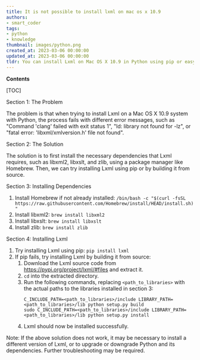 ```yaml
---
title: It is not possible to install lxml on mac os x 10.9
authors:
- smart_coder
tags:
- python
- knowledge
thumbnail: images/python.png
created_at: 2023-03-06 00:00:00
updated_at: 2023-03-06 00:00:00
tldr: You can install Lxml on Mac OS X 10.9 in Python using pip or easy\_install commands in the terminal.
---
```


**Contents**

[TOC]

Section 1: The Problem

The problem is that when trying to install Lxml on a Mac OS X 10.9 system with Python, the process fails with different error messages, such as "Command 'clang' failed with exit status 1", "ld: library not found for -lz", or "fatal error: 'libxml/xmlversion.h' file not found".

Section 2: The Solution

The solution is to first install the necessary dependencies that Lxml requires, such as libxml2, libxslt, and zlib, using a package manager like Homebrew. Then, we can try installing Lxml using pip or by building it from source.

Section 3: Installing Dependencies

1. Install Homebrew if not already installed: `/bin/bash -c "$(curl -fsSL https://raw.githubusercontent.com/Homebrew/install/HEAD/install.sh)"`
2. Install libxml2: `brew install libxml2`
3. Install libxslt: `brew install libxslt`
4. Install zlib: `brew install zlib`

Section 4: Installing Lxml

1. Try installing Lxml using pip: `pip install lxml`
2. If pip fails, try installing Lxml by building it from source:
	1. Download the Lxml source code from https://pypi.org/project/lxml/#files and extract it.
	2. `cd` into the extracted directory.
	3. Run the following commands, replacing `<path_to_libraries>` with the actual paths to the libraries installed in section 3:		
		```
		C_INCLUDE_PATH=<path_to_libraries>/include LIBRARY_PATH=<path_to_libraries>/lib python setup.py build
		sudo C_INCLUDE_PATH=<path_to_libraries>/include LIBRARY_PATH=<path_to_libraries>/lib python setup.py install
		```
	4. Lxml should now be installed successfully.

Note: If the above solution does not work, it may be necessary to install a different version of Lxml, or to upgrade or downgrade Python and its dependencies. Further troubleshooting may be required.
